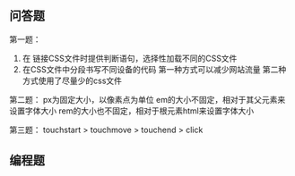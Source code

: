 ## 问答题

第一题：

1. 在 <head> 链接CSS文件时提供判断语句，选择性加载不同的CSS文件
2. 在CSS文件中分段书写不同设备的代码
第一种方式可以减少网站流量
第二种方式使用了尽量少的css文件

第二题：
px为固定大小，以像素点为单位
em的大小不固定，相对于其父元素来设置字体大小
rem的大小也不固定，相对于根元素html来设置字体大小

第三题：
touchstart > touchmove > touchend > click

## 编程题

